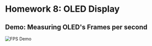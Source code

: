 # Homework 8: OLED Display

## Demo: Measuring OLED's Frames per second

![FPS Demo](./media/fps.gif)
